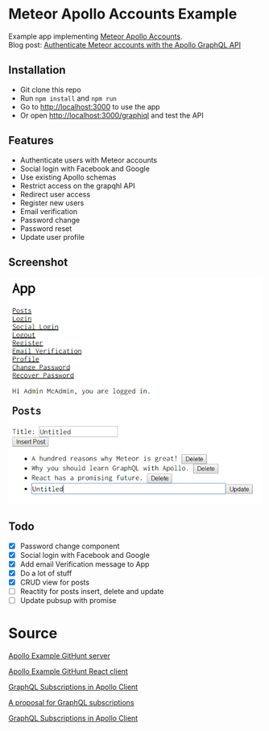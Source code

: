 # Meteor Apollo Accounts Example

Example app implementing [Meteor Apollo Accounts](https://github.com/nicolaslopezj/meteor-apollo-accounts).  
Blog post: [Authenticate Meteor accounts with the Apollo GraphQL API](https://janikvonrotz.ch/2016/11/12/authenticate-meteor-accounts-with-the-apollo-graphql-api/)  

## Installation

* Git clone this repo
* Run `npm install` and `npm run`
* Go to [http://localhost:3000](http://localhost:3000) to use the app
* Or open [http://localhost:3000/graphiql](http://localhost:3000/graphiql) and test the API

## Features

* Authenticate users with Meteor accounts
* Social login with Facebook and Google
* Use existing Apollo schemas
* Restrict access on the grapqhl API
* Redirect user access
* Register new users
* Email verification
* Password change
* Password reset
* Update user profile

## Screenshot

![](screenshot.png)

## Todo

- [x] Password change component
- [x] Social login with Facebook and Google
- [x] Add email Verification message to App
- [x] Do a lot of stuff
- [x] CRUD view for posts
- [ ] Reactity for posts insert, delete and update
- [ ] Update pubsup with promise

# Source

[Apollo Example GitHunt server](https://github.com/apollostack/GitHunt-API)

[Apollo Example GitHunt React client](https://github.com/apollostack/GitHunt-React)

[GraphQL Subscriptions in Apollo Client](https://dev-blog.apollodata.com/graphql-subscriptions-in-apollo-client-9a2457f015fb)

[A proposal for GraphQL subscriptions](https://dev-blog.apollodata.com/a-proposal-for-graphql-subscriptions-1d89b1934c18#.)

[GraphQL Subscriptions in Apollo Client](https://dev-blog.apollodata.com/graphql-subscriptions-in-apollo-client-9a2457f015fb)
